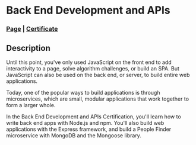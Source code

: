 # Back End Development and APIs
### [Page]([https://www.freecodecamp.org/learn/javascript-algorithms-and-data-structures/](https://www.freecodecamp.org/learn/back-end-development-and-apis/)) | [Certificate]([https://www.freecodecamp.org/certification/andresgarbarz/javascript-algorithms-and-data-structures](https://www.freecodecamp.org/certification/andresgarbarz/back-end-development-and-apis))
## Description
Until this point, you've only used JavaScript on the front end to add interactivity to a page, solve algorithm challenges, or build an SPA. But JavaScript can also be used on the back end, or server, to build entire web applications.

Today, one of the popular ways to build applications is through microservices, which are small, modular applications that work together to form a larger whole.

In the Back End Development and APIs Certification, you'll learn how to write back end apps with Node.js and npm. You'll also build web applications with the Express framework, and build a People Finder microservice with MongoDB and the Mongoose library.
